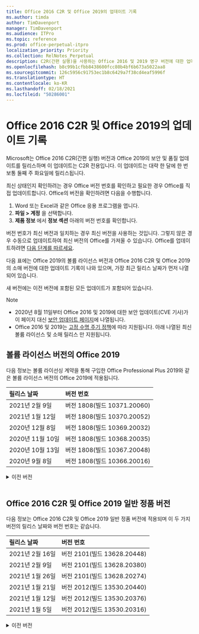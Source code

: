 ```yaml
---
title: Office 2016 C2R 및 Office 2019의 업데이트 기록
ms.author: timda
author: TimDavenport
manager: TimDavenport
ms.audience: ITPro
ms.topic: reference
ms.prod: office-perpetual-itpro
localization_priority: Priority
ms.collection: RelNotes_Perpetual
description: C2R(간편 실행)을 사용하는 Office 2016 및 2019 영구 버전에 대한 업데이트 기록을 IT 전문가에게 제공합니다.
ms.openlocfilehash: b8c99b1cfbb8438600fcc80b4bf6b673a5022aa8
ms.sourcegitcommit: 126c5956c91753ec1b8c6429a7f38cd4eaf5996f
ms.translationtype: HT
ms.contentlocale: ko-KR
ms.lasthandoff: 02/18/2021
ms.locfileid: "50286001"
---
```

# <a name="update-history-for-office-2016-c2r-and-office-2019"></a>Office 2016 C2R 및 Office 2019의 업데이트 기록

Microsoft는 Office 2016 C2R(간편 실행) 버전과 Office 2019의 보안 및 품질 업데이트를 릴리스하며 이 업데이트는 C2R 전용입니다. 이 업데이트는 대략 한 달에 한 번 보통 둘째 주 화요일에 릴리스됩니다.

최신 상태인지 확인하려는 경우 Office 버전 번호를 확인하고 필요한 경우 Office를 직접 업데이트합니다. Office의 버전을 확인하려면 다음을 수행합니다.

  1.    Word 또는 Excel과 같은 Office 응용 프로그램을 엽니다.
  2.    **파일 > 계정** 을 선택합니다.
  3.    **제품 정보** 에서 **정보 섹션** 아래의 버전 번호를 확인합니다.

버전 번호가 최신 버전과 일치하는 경우 최신 버전을 사용하는 것입니다. 그렇지 않은 경우 수동으로 업데이트하여 최신 버전의 Office를 가져올 수 있습니다. Office를 업데이트하려면 [다음 단계를 따르세요](https://support.office.com/article/2ab296f3-7f03-43a2-8e50-46de917611c5).


다음 표에는 Office 2019의 볼륨 라이선스 버전과 Office 2016 C2R 및 Office 2019의 소매 버전에 대한 업데이트 기록이 나와 있으며, 가장 최근 릴리스 날짜가 먼저 나열되어 있습니다.

새 버전에는 이전 버전에 포함된 모든 업데이트가 포함되어 있습니다.


 > [!NOTE]
> - 2020년 8월 11일부터 Office 2016 및 2019에 대한 보안 업데이트(CVE 기사)가 이 페이지 대신 [ 보안 업데이트 페이지](https://docs.microsoft.com/officeupdates/microsoft365-apps-security-updates)에 나열됩니다. 
> - Office 2016 및 2019는 [고정 수명 주기 정책](https://docs.microsoft.com/lifecycle/policies/fixed)에 따라 지원됩니다. 아래 나열된 최신 볼륨 라이선스 및 소매 릴리스 만 지원됩니다.


## <a name="volume-licensed-versions-of-office-2019"></a>볼륨 라이선스 버전의 Office 2019
다음 정보는 볼륨 라이선싱 계약을 통해 구입한 Office Professional Plus 2019와 같은 볼륨 라이선스 버전의 Office 2019에 적용됩니다.

[//]: # (VL 테이블 시작 제거 안 함)


|**릴리스 날짜**|**버전 번호**|
|:-----|:-----|
|2021년 2월 9일|버전 1808(빌드 10371.20060)|
|2021년 1월 12일|버전 1808(빌드 10370.20052)|
|2020년 12월 8일|버전 1808(빌드 10369.20032)|
|2020년 11월 10일|버전 1808(빌드 10368.20035)|
|2020년 10월 13일|버전 1808(빌드 10367.20048)|
|2020년 9월 8일|버전 1808(빌드 10366.20016)|


[//]: # (VL TABLE END를 제거하지 마십시오.)

<details>
<summary>이전 버전</summary>
 

[//]: # (VL 오래된 테이블 시작)을(를) 제거하지 마십시오.


|**릴리스 날짜**|**버전 번호**|
|:-----|:-----|
|2020년 8월 11일|버전 1808(빌드 10364.20059)|
|2020년 7월 14일   |버전 1808(빌드 10363.20015)  |
|2020년 6월 9일   |버전 1808(빌드 10361.20002)  |
|2020년 5월 12일   |버전 1808(빌드 10359.20023)  |
|2020년 4월 14일   |버전 1808(빌드 10358.20061)  |
|2020년 3월 10일   |버전 1808 (빌드 10357.20081)  |
|2020년 2월 11일   |버전 1808 (빌드 10356.20006)  |


[//]: # (VL 오래된 테이블 종료)를 제거하지 마십시오.

</details>


<br/>

## <a name="retail-versions-of-office-2016-c2r-and-office-2019"></a>Office 2016 C2R 및 Office 2019 일반 정품 버전
다음 정보는 Office 2016 C2R 및 Office 2019 일반 정품 버전에 적용되며 이 두 가지 버전의 릴리스 날짜와 버전 번호는 같습니다.

[//]: # (VL 테이블 시작 제거 안 함)


|**릴리스 날짜**|**버전 번호**|
|:-----|:-----|
|2021년 2월 16일|버전 2101(빌드 13628.20448)|
|2021년 2월 9일|버전 2101(빌드 13628.20380)|
|2021년 1월 26일|버전 2101(빌드 13628.20274)|
|2021년 1월 21일|버전 2012(빌드 13530.20440)|
|2021년 1월 12일|버전 2012(빌드 13530.20376)|
|2021년 1월 5일|버전 2012(빌드 13530.20316)|


[//]: # (VL 테이블 시작 제거 안 함)

<details>
<summary>이전 버전</summary>
 

[//]: # (VL 테이블 시작 제거 안 함)


|**릴리스 날짜**|**버전 번호**|
|:-----|:-----|
|2020년 12월 21일|버전 2011(빌드 13426.20404)|
|2020년 12월 8일|버전 2011(빌드 13426.20332)|
|2020년 12월 2일|버전 2011(빌드 13426.20308)|
|2020년 11월 30일|버전 2011(빌드 13426.20294)|
|2020년 11월 23일|버전 2011(빌드 13426.20274)|
|2020년 11월 17일|버전 2010(빌드 13328.20408)|
|2020년 11월 10일|버전 2010(빌드 13328.20356)|
|2020년 10월 27일|버전 2010(빌드 13328.20292)|
|2020년 10월 21일|버전 2009(빌드 13231.20418)|
|2020년 10월 13일|버전 2009(빌드 13231.20390)|
|2020년 10월 8일|버전 2009(빌드 13231.20368)|
|2020년 9월 28일|버전 2009(빌드 13231.20262)|
|2020년 9월 22일|버전 2008(빌드 13127.20508)|
|2020년 9월 9일|버전 2008(빌드 13127.20408)|
|2020년 8월 31일|버전 2008(빌드 13127.20296)|
|2020년 8월 25일|버전 2007(빌드 13029.20460)|
|2020년 8월 11일|버전 2007(빌드 13029.20344)|
|2020년 7월 30일|버전 2007(빌드 13029.20308)  |
|2020년 7월 28일|버전 2006(빌드 13001.20498)  |
|2020년 7월 14일|버전 2006(빌드 13001.20384)  |
|2020년 6월 30일|버전 2006(빌드 13001.20266)  |
|2020년 6월 24일|버전 2005(빌드 12827.20470)  |
|2020년 6월 9일|버전 2005(빌드 12827.20336)  |
|2020년 6월 2일|버전 2005(빌드 12827.20268)  |
|2020년 5월 21일|버전 2004(빌드 12730.20352)  |
|2020년 5월 12일|버전 2004(버전 12730.20270)  |
|2020년 5월 4일|버전 2004(빌드 12730.20250)  |
|2020년 4월 29일|버전 2004(빌드 12730.20236)  |
|2020년 4월 15일|버전 2003(빌드 12624.20466)  |
|2020년 4월 14일|버전 2003(빌드 12624.20442)  |
|2020년 3월 31일|버전 2003(빌드 12624.20382)  |
|2020년 3월 25일|버전 2003 (빌드 12624.20320)  |
|2020년 3월 10일|버전 2002 (빌드 12527.20278)  |
|2020년 3월 1일   |버전 2002 (빌드 12527.20242)  |


[//]: # (VL 테이블 종료제거 안 함)


</details>







